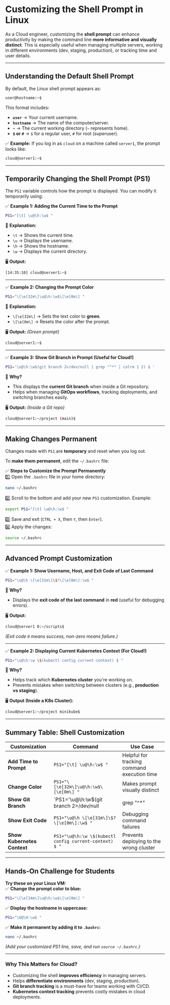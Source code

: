 # **Customizing the Shell Prompt in Linux**  

As a Cloud engineer, customizing the **shell prompt** can enhance productivity by making the command line **more informative and visually distinct**. This is especially useful when managing multiple servers, working in different environments (dev, staging, production), or tracking time and user details.

---

## **Understanding the Default Shell Prompt**  

By default, the Linux shell prompt appears as:  

```bash
user@hostname:~$
```

This format includes:
- **`user`** → Your current username.  
- **`hostname`** → The name of the computer/server.  
- **`~`** → The current working directory (`~` represents home).  
- **`$` or `#`** → `$` for a regular user, `#` for root (superuser).  

✅ **Example:** If you log in as `cloud` on a machine called `server1`, the prompt looks like:  
```bash
cloud@server1:~$
```
---

## **Temporarily Changing the Shell Prompt (PS1)**  
The `PS1` variable controls how the prompt is displayed. You can modify it temporarily using:  

✅ **Example 1: Adding the Current Time to the Prompt**  
```bash
PS1="[\t] \u@\h:\w$ "
```
🔹 **Explanation:**  
- `\t` → Shows the current time.  
- `\u` → Displays the username.  
- `\h` → Shows the hostname.  
- `\w` → Displays the current directory.  

🖥 **Output:**  
```bash
[14:35:10] cloud@server1:~$
```
---

✅ **Example 2: Changing the Prompt Color**  
```bash
PS1="\[\e[32m\]\u@\h:\w$\[\e[0m\] "
```
🔹 **Explanation:**  
- `\[\e[32m\]` → Sets the text color to **green**.  
- `\[\e[0m\]` → Resets the color after the prompt.  

🖥 **Output:** *(Green prompt)*
```bash
cloud@server1:~$
```
---

✅ **Example 3: Show Git Branch in Prompt (Useful for Cloud!)**  
```bash
PS1='\u@\h:\w$(git branch 2>/dev/null | grep "^*" | colrm 1 2) $ '
```
🔹 **Why?**  
- This displays the **current Git branch** when inside a Git repository.  
- Helps when managing **GitOps workflows**, tracking deployments, and switching branches easily.  

🖥 **Output:** *(Inside a Git repo)*
```bash
cloud@server1:~/project (main)$
```
---

## **Making Changes Permanent**  
Changes made with `PS1` are **temporary** and reset when you log out.  

To **make them permanent**, edit the `~/.bashrc` file:  

✅ **Steps to Customize the Prompt Permanently**  
1️⃣ Open the `.bashrc` file in your home directory:  
```bash
nano ~/.bashrc
```
2️⃣ Scroll to the bottom and add your new `PS1` customization. Example:  
```bash
export PS1="[\t] \u@\h:\w$ "
```
3️⃣ Save and exit (`CTRL + X`, then `Y`, then `Enter`).  
4️⃣ Apply the changes:  
```bash
source ~/.bashrc
```

---

## **Advanced Prompt Customization**  

✅ **Example 1: Show Username, Host, and Exit Code of Last Command**  
```bash
PS1="\u@\h \[\e[31m\]\$?\[\e[0m\]:\w$ "
```
🔹 **Why?**  
- Displays the **exit code of the last command** in **red** (useful for debugging errors).  

🖥 **Output:**  
```bash
cloud@server1 0:~/scripts$
```
*(Exit code `0` means success, non-zero means failure.)*  

---

✅ **Example 2: Displaying Current Kubernetes Context (For Cloud!)**  
```bash
PS1="\u@\h:\w \$(kubectl config current-context) $ "
```
🔹 **Why?**  
- Helps track which **Kubernetes cluster** you're working on.  
- Prevents mistakes when switching between clusters (e.g., **production vs staging**).  

🖥 **Output (Inside a K8s Cluster):**  
```bash
cloud@server1:~/project minikube$
```

---

## **Summary Table: Shell Customization**
| **Customization** | **Command** | **Use Case** |
|------------------|-------------|--------------|
| **Add Time to Prompt** | `PS1="[\t] \u@\h:\w$ "` | Helpful for tracking command execution time |
| **Change Color** | `PS1="\[\e[32m\]\u@\h:\w$\[\e[0m\] "` | Makes prompt visually distinct |
| **Show Git Branch** | `PS1='\u@\h:\w$(git branch 2>/dev/null | grep "^*" | colrm 1 2) $ '` | Essential for version control workflows |
| **Show Exit Code** | `PS1="\u@\h \[\e[31m\]\$?\[\e[0m\]:\w$ "` | Debugging command failures |
| **Show Kubernetes Context** | `PS1="\u@\h:\w \$(kubectl config current-context) $ "` | Prevents deploying to the wrong cluster |

---

## **Hands-On Challenge for Students**
**Try these on your Linux VM:**  
✅ **Change the prompt color to blue:**  
```bash
PS1="\[\e[34m\]\u@\h:\w$\[\e[0m\] "
```
✅ **Display the hostname in uppercase:**  
```bash
PS1="\U@\H:\w$ "
```
✅ **Make it permanent by adding it to `.bashrc`:**  
```bash
nano ~/.bashrc
```
*(Add your customized PS1 line, save, and run `source ~/.bashrc`.)*

---

### **Why This Matters for Cloud?**
- Customizing the shell **improves efficiency** in managing servers.  
- Helps **differentiate environments** (dev, staging, production).  
- **Git branch tracking** is a must-have for teams working with CI/CD.  
- **Kubernetes context tracking** prevents costly mistakes in cloud deployments.  
